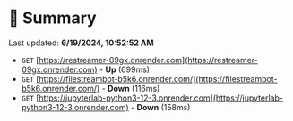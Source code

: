 # 📖 Summary
Last updated: **6/19/2024, 10:52:52 AM**

- `GET` [https://restreamer-09gx.onrender.com](https://restreamer-09gx.onrender.com) - **Up** (699ms)
- `GET` [https://filestreambot-b5k6.onrender.com/](https://filestreambot-b5k6.onrender.com/) - **Down** (116ms)
- `GET` [https://jupyterlab-python3-12-3.onrender.com](https://jupyterlab-python3-12-3.onrender.com) - **Down** (158ms)
